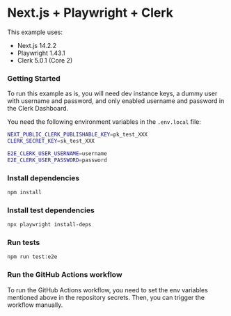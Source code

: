 # Next.js + Playwright + Clerk

This example uses:
- Next.js 14.2.2
- Playwright 1.43.1
- Clerk 5.0.1 (Core 2)

### Getting Started

To run this example as is, you will need dev instance keys, a dummy user with username and password, and only enabled username and password in the Clerk Dashboard.

You need the following environment variables in the `.env.local` file:

```bash
NEXT_PUBLIC_CLERK_PUBLISHABLE_KEY=pk_test_XXX
CLERK_SECRET_KEY=sk_test_XXX

E2E_CLERK_USER_USERNAME=username
E2E_CLERK_USER_PASSWORD=password
```

### Install dependencies

```bash
npm install
```

### Install test dependencies

```bash
npx playwright install-deps
```

### Run tests

```bash
npm run test:e2e
```

### Run the GitHub Actions workflow

To run the GitHub Actions workflow, you need to set the env variables mentioned above in the repository secrets. Then, you can trigger the workflow manually.
